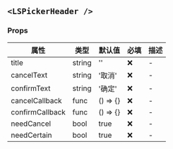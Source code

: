 ## `<LSPickerHeader />`

### Props

| 属性            | 类型   | 默认值   | 必填 | 描述 |
| --------------- | ------ | -------- | ---- | ---- |
| title           | string | ''       | ❌   | -    |
| cancelText      | string | '取消'   | ❌   | -    |
| confirmText     | string | '确定'   | ❌   | -    |
| cancelCallback  | func   | () => {} | ❌   | -    |
| confirmCallback | func   | () => {} | ❌   | -    |
| needCancel      | bool   | true     | ❌   | -    |
| needCertain     | bool   | true     | ❌   | -    |
